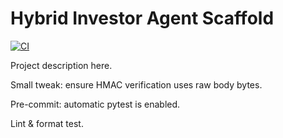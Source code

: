﻿# Hybrid Investor Agent Scaffold

[![CI](https://github.com/sia12-web/hybrid-investor-agent-scaffold/actions/workflows/ci.yml/badge.svg?branch=main)](https://github.com/sia12-web/hybrid-investor-agent-scaffold/actions/workflows/ci.yml)

Project description here.

Small tweak: ensure HMAC verification uses raw body bytes.

Pre-commit: automatic pytest is enabled.

Lint & format test.
